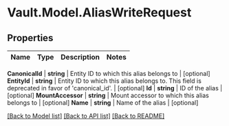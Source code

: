 # Vault.Model.AliasWriteRequest

## Properties

Name | Type | Description | Notes
------------ | ------------- | ------------- | -------------

**CanonicalId** | **string** | Entity ID to which this alias belongs to | [optional] **EntityId** | **string** | Entity ID to which this alias belongs to. This field is deprecated in favor of &#x27;canonical_id&#x27;. | [optional] **Id** | **string** | ID of the alias | [optional] **MountAccessor** | **string** | Mount accessor to which this alias belongs to | [optional] **Name** | **string** | Name of the alias | [optional] 

[[Back to Model list]](../README.md#documentation-for-models) [[Back to API list]](../README.md#documentation-for-api-endpoints) [[Back to README]](../README.md)

